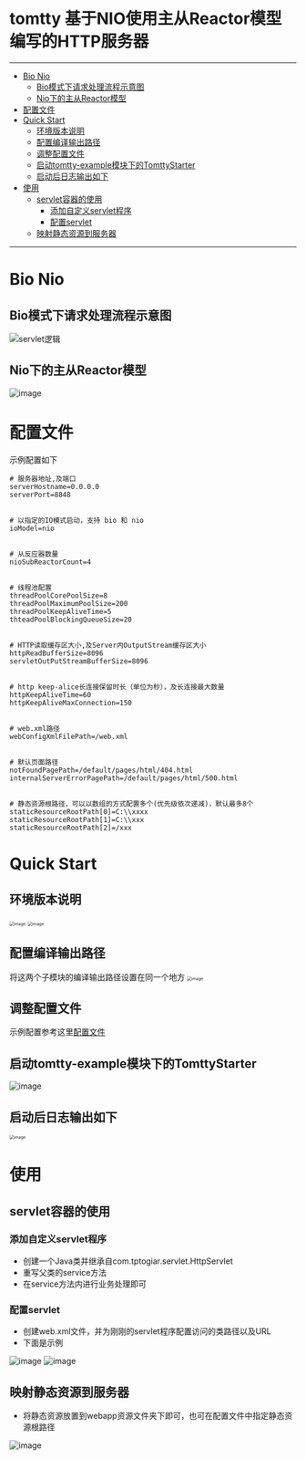 # tomtty  基于NIO使用主从Reactor模型编写的HTTP服务器
<hr/>

- [Bio Nio](#Bio-Nio)
  * [Bio模式下请求处理流程示意图](#Bio模式下请求处理流程示意图)
  * [Nio下的主从Reactor模型](#Nio下的主从Reactor模型)
- [配置文件](#配置文件)
- [Quick Start](#Quick-Start)
  * [环境版本说明](#环境版本说明)
  * [配置编译输出路径](#配置编译输出路径)
  * [调整配置文件](#调整配置文件)
  * [启动tomtty-example模块下的TomttyStarter](#启动tomtty-example模块下的TomttyStarter)
  * [启动后日志输出如下](#启动后日志输出如下)
- [使用](#使用)
  * [servlet容器的使用](#servlet容器的使用)
    + [添加自定义servlet程序](#添加自定义servlet程序)
    + [配置servlet](#配置servlet)
  * [映射静态资源到服务器](#映射静态资源到服务器)
<hr>


# Bio Nio
## Bio模式下请求处理流程示意图
![servlet逻辑](https://user-images.githubusercontent.com/79641956/169803890-118191be-aa30-4b07-88f8-a70b14ade969.png)
## Nio下的主从Reactor模型
![image](https://user-images.githubusercontent.com/79641956/172405455-ea0be3b2-9ec9-4773-a081-fc95cf5b8898.png)

# 配置文件
示例配置如下
```
# 服务器地址,及端口
serverHostname=0.0.0.0
serverPort=8848


# 以指定的IO模式启动，支持 bio 和 nio
ioModel=nio


# 从反应器数量
nioSubReactorCount=4


# 线程池配置
threadPoolCorePoolSize=8
threadPoolMaximumPoolSize=200
threadPoolKeepAliveTime=5
thteadPoolBlockingQueueSize=20


# HTTP读取缓存区大小,及Server内OutputStream缓存区大小
httpReadBufferSize=8096
servletOutPutStreamBufferSize=8096


# http keep-alice长连接保留时长（单位为秒），及长连接最大数量
httpKeepAliveTime=60
httpKeepAliveMaxConnection=150


# web.xml路径
webConfigXmlFilePath=/web.xml


# 默认页面路径
notFoundPagePath=/default/pages/html/404.html
internalServerErrorPagePath=/default/pages/html/500.html


# 静态资源根路径，可以以数组的方式配置多个(优先级依次递减)，默认最多8个
staticResourceRootPath[0]=C:\\xxxx
staticResourceRootPath[1]=C:\\xxx
staticResourceRootPath[2]=/xxx
```

# Quick Start
## 环境版本说明
<img src="https://user-images.githubusercontent.com/79641956/172396809-946760f8-4516-43f2-9f91-1e080a770446.png" alt="image" style="zoom:50%;" />
<img src="https://user-images.githubusercontent.com/79641956/172397186-0c7a2672-fcbf-4c22-b1e2-82af0b5d1fc0.png" alt="image" style="zoom:50%;" />

## 配置编译输出路径
将这两个子模块的编译输出路径设置在同一个地方
<img src="https://user-images.githubusercontent.com/79641956/172397771-5988b74e-f946-4e44-92d2-94a56985ec31.png" alt="image" style="zoom:50%;" />

## 调整配置文件
示例配置参考这里[配置文件](#配置文件)


## 启动tomtty-example模块下的TomttyStarter

![image](https://user-images.githubusercontent.com/79641956/172398935-8fb3d72f-8c0a-4e9f-aab8-9a84d0643d5c.png)

## 启动后日志输出如下

<img src="https://user-images.githubusercontent.com/79641956/172399136-d5f50741-48e5-4b26-a523-96961e741fc5.png" alt="image" style="zoom:50%;" />

# 使用
## servlet容器的使用
### 添加自定义servlet程序
- 创建一个Java类并继承自com.tptogiar.servlet.HttpServlet
- 重写父类的service方法
- 在service方法内进行业务处理即可
### 配置servlet
- 创建web.xml文件，并为刚刚的servlet程序配置访问的类路径以及URL
- 下面是示例

![image](https://user-images.githubusercontent.com/79641956/172555965-06583575-8d4b-4bd5-836c-761171d429e2.png)
![image](https://user-images.githubusercontent.com/79641956/172556634-c16f996a-ab2c-4fac-b238-d48117cb5771.png)

## 映射静态资源到服务器
- 将静态资源放置到webapp资源文件夹下即可，也可在配置文件中指定静态资源根路径

![image](https://user-images.githubusercontent.com/79641956/172557031-751dfcb8-605e-4bca-9c0c-b852f13237fe.png)




